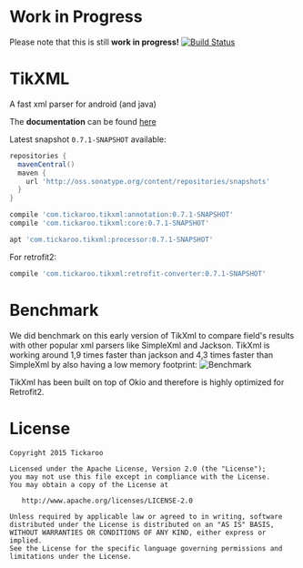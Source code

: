 # Work in Progress
Please note that this is still **work in progress!**
[![Build Status](https://travis-ci.org/Tickaroo/tikxml.svg?branch=master)](https://travis-ci.org/Tickaroo/tikxml)

# TikXML
A fast xml parser for android (and java)

The **documentation** can be found [here](https://github.com/Tickaroo/tikxml/blob/master/docs/AnnotatingModelClasses.md)

Latest snapshot `0.7.1-SNAPSHOT` available:

```groovy
repositories {
  mavenCentral()
  maven {
    url 'http://oss.sonatype.org/content/repositories/snapshots'
  }
}
```

```groovy
compile 'com.tickaroo.tikxml:annotation:0.7.1-SNAPSHOT'
compile 'com.tickaroo.tikxml:core:0.7.1-SNAPSHOT'

apt 'com.tickaroo.tikxml:processor:0.7.1-SNAPSHOT'
```

For retrofit2:

```groovy
compile 'com.tickaroo.tikxml:retrofit-converter:0.7.1-SNAPSHOT'
```

# Benchmark
We did benchmark on this early version of TikXml to compare field's results with other popular xml parsers like SimpleXml and Jackson.
TikXml is working around 1,9 times faster than jackson and 4,3 times faster than SimpleXml by also having a low memory footprint:
![Benchmark](https://raw.githubusercontent.com/Tickaroo/tikxml/master/docs/Benchmark.png)

TikXml has been built on top of Okio and therefore is highly optimized for Retrofit2.

# License

```
Copyright 2015 Tickaroo

Licensed under the Apache License, Version 2.0 (the "License");
you may not use this file except in compliance with the License.
You may obtain a copy of the License at

   http://www.apache.org/licenses/LICENSE-2.0

Unless required by applicable law or agreed to in writing, software
distributed under the License is distributed on an "AS IS" BASIS,
WITHOUT WARRANTIES OR CONDITIONS OF ANY KIND, either express or implied.
See the License for the specific language governing permissions and
limitations under the License.
```
